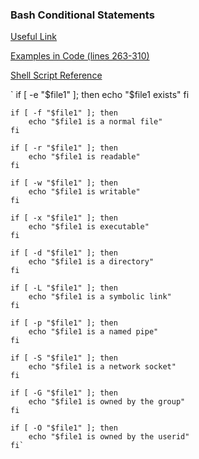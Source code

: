 ### Bash Conditional Statements
[Useful Link](http://tldp.org/LDP/Bash-Beginners-Guide/html/sect_07_01.html)

[Examples in Code (lines 263-310)](http://www.newthinktank.com/2016/06/shell-scripting-tutorial/)

[Shell Script Reference](https://github.com/adam-p/markdown-here/wiki/Markdown-Cheatsheet#links)

` if [ -e "$file1" ]; then
		 echo "$file1 exists"
  fi

	if [ -f "$file1" ]; then
		echo "$file1 is a normal file"
	fi

	if [ -r "$file1" ]; then
		echo "$file1 is readable"
	fi

	if [ -w "$file1" ]; then
		echo "$file1 is writable"
	fi

	if [ -x "$file1" ]; then
		echo "$file1 is executable"
	fi

	if [ -d "$file1" ]; then
		echo "$file1 is a directory"
	fi

	if [ -L "$file1" ]; then
		echo "$file1 is a symbolic link"
	fi

	if [ -p "$file1" ]; then
		echo "$file1 is a named pipe"
	fi

	if [ -S "$file1" ]; then
		echo "$file1 is a network socket"
	fi

	if [ -G "$file1" ]; then
		echo "$file1 is owned by the group"
	fi

	if [ -O "$file1" ]; then
		echo "$file1 is owned by the userid"
	fi`
